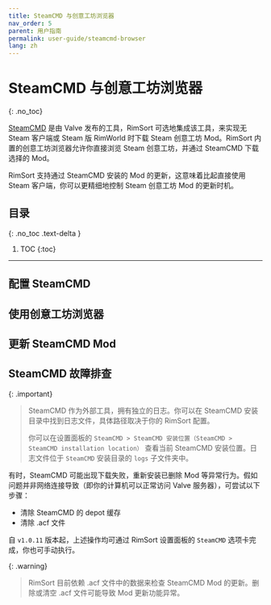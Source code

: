 ```yaml
---
title: SteamCMD 与创意工坊浏览器
nav_order: 5
parent: 用户指南
permalink: user-guide/steamcmd-browser
lang: zh
---
```

# SteamCMD 与创意工坊浏览器
{: .no_toc}

[SteamCMD][SteamCMD] 是由 Valve 发布的工具，RimSort 可选地集成该工具，来实现无 Steam 客户端或 Steam 版 RimWorld 时下载 Steam 创意工坊 Mod。RimSort 内置的创意工坊浏览器允许你直接浏览 Steam 创意工坊，并通过 SteamCMD 下载选择的 Mod。

RimSort 支持通过 SteamCMD 安装的 Mod 的更新，这意味着比起直接使用 Steam 客户端，你可以更精细地控制 Steam 创意工坊 Mod 的更新时机。

## 目录
{: .no_toc .text-delta }

1. TOC
{:toc}

---

## 配置 SteamCMD

## 使用创意工坊浏览器

## 更新 SteamCMD Mod

## SteamCMD 故障排查

{: .important}
> SteamCMD 作为外部工具，拥有独立的日志。你可以在 SteamCMD 安装目录中找到日志文件，具体路径取决于你的 RimSort 配置。
>
> 你可以在设置面板的 `SteamCMD > SteamCMD 安装位置（SteamCMD > SteamCMD installation location）` 查看当前 SteamCMD 安装位置。日志文件位于 `SteamCMD` 安装目录的 `logs` 子文件夹中。

有时，SteamCMD 可能出现下载失败，重新安装已删除 Mod 等异常行为。假如问题并非网络连接导致（即你的计算机可以正常访问 Valve 服务器），可尝试以下步骤：

 - 清除 SteamCMD 的 depot 缓存
 - 清除 .acf 文件

 自 `v1.0.11` 版本起，上述操作均可通过 RimSort 设置面板的 `SteamCMD` 选项卡完成，你也可手动执行。

 {: .warning}
 > RimSort 目前依赖 .acf 文件中的数据来检查 SteamCMD Mod 的更新。删除或清空 .acf 文件可能导致 Mod 更新功能异常。

[SteamCMD]: https://developer.valvesoftware.com/wiki/SteamCMD
